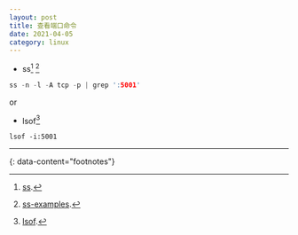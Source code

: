 ```yaml
---
layout: post
title: 查看端口命令
date: 2021-04-05
category: linux
---
```


* ss[^1] [^2]  
```c
ss -n -l -A tcp -p | grep ':5001'
```

or   

* lsof[^3]  
```shell
lsof -i:5001
```

---
{: data-content="footnotes"}

[^1]: [ss](https://www.linux.com/topic/networking/introduction-ss-command/#:~:text=%20An%20Introduction%20to%20the%20ss%20Command%20,to%20ss%20is%20to%20have%20it...%20More%20).  
[^2]: [ss-examples](https://www.howtoforge.com/linux-ss-command/).  
[^3]: [lsof](https://linuxhint.com/linux_lsof_command/#:~:text=The%20%E2%80%9Clsof%E2%80%9D%20command%20tool%20in%20Linux%20is%20one,the%20time%2C%20accessing%20different%20files%20of%20the%20system.).  
